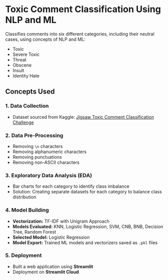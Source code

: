 # Toxic Comment Classification Using NLP and ML  

Classifies comments into six different categories, including their neutral cases, using concepts of NLP and ML:  

- Toxic  
- Severe Toxic  
- Threat  
- Obscene  
- Insult  
- Identity Hate  

## Concepts Used  

### 1. Data Collection  
- Dataset sourced from Kaggle: [Jigsaw Toxic Comment Classification Challenge](https://www.kaggle.com/c/jigsaw-toxic-comment-classification-challenge)  

### 2. Data Pre-Processing  
- Removing `\n` characters  
- Removing alphanumeric characters  
- Removing punctuations  
- Removing non-ASCII characters  

### 3. Exploratory Data Analysis (EDA)  
- Bar charts for each category to identify class imbalance  
- Solution: Creating separate datasets for each category to balance class distribution  

### 4. Model Building  
- **Vectorization:** TF-IDF with Unigram Approach  
- **Models Evaluated:** KNN, Logistic Regression, SVM, CNB, BNB, Decision Tree, Random Forest  
- **Selected Model:** Logistic Regression  
- **Model Export:** Trained ML models and vectorizers saved as `.pkl` files  

### 5. Deployment  
- Built a web application using **Streamlit**  
- Deployment on **Streamlit Cloud**  
